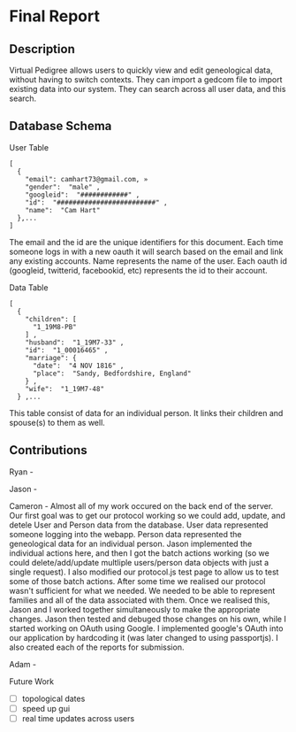 Final Report
============

Description
-----------
Virtual Pedigree allows users to quickly view and edit geneological data, without having to switch contexts.  They can import a gedcom file to import existing data into our system.  They can search across all user data, and this search.

Database Schema
---------------
User Table
```
[
  {
    "email": camhart73@gmail.com, »
    "gender":  "male" ,
    "googleid":  "############" ,
    "id":  "#########################" ,
    "name":  "Cam Hart"
  },...
]
```
The email and the id are the unique identifiers for this document.  Each time someone logs in with a new oauth it will search based on the email and link any existing accounts.  Name represents the name of the user.  Each oauth id (googleid, twitterid, facebookid, etc) represents the id to their account.

Data Table
```
[
  {
    "children": [
      "1_19M8-PB"
    ] ,
    "husband":  "1_19M7-33" ,
    "id":  "1_00016465" ,
    "marriage": {
      "date":  "4 NOV 1816" ,
      "place":  "Sandy, Bedfordshire, England"
    } ,
    "wife":  "1_19M7-48"
  } ,...
```
This table consist of data for an individual person.  It links their children and spouse(s) to them as well.

Contributions
-------------
Ryan -

Jason -

Cameron - Almost all of my work occured on the back end of the server.  Our first goal was to get our protocol working so we could add, update, and detele User and Person data from the database.  User data represented someone logging into the webapp.  Person data represented the geneological data for an individual person.  Jason implemented the individual actions here, and then I got the batch actions working (so we could delete/add/update multliple users/person data objects with just a single request).  I also modified our protocol.js test page to allow us to test some of those batch actions.  After some time we realised our protocol wasn't sufficient for what we needed.  We needed to be able to represent families and all of the data associated with them.  Once we realised this, Jason and I worked together simultaneously to make the appropriate changes.  Jason then tested and debuged those changes on his own, while I started working on OAuth using Google.  I implemented google's OAuth into our application by hardcoding it (was later changed to using passportjs).  I also created each of the reports for submission.

Adam -


Future Work
- [ ] topological dates
- [ ] speed up gui
- [ ] real time updates across users